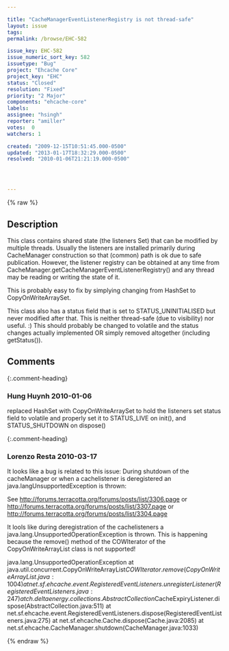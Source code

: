 ```yaml
---

title: "CacheManagerEventListenerRegistry is not thread-safe"
layout: issue
tags: 
permalink: /browse/EHC-582

issue_key: EHC-582
issue_numeric_sort_key: 582
issuetype: "Bug"
project: "Ehcache Core"
project_key: "EHC"
status: "Closed"
resolution: "Fixed"
priority: "2 Major"
components: "ehcache-core"
labels: 
assignee: "hsingh"
reporter: "amiller"
votes:  0
watchers: 1

created: "2009-12-15T10:51:45.000-0500"
updated: "2013-01-17T18:32:29.000-0500"
resolved: "2010-01-06T21:21:19.000-0500"




---
```


{% raw %}

## Description

<div markdown="1" class="description">

This class contains shared state (the listeners Set) that can be modified by multiple threads.  Usually the listeners are installed primarily during CacheManager construction so that (common) path is ok due to safe publication.  However, the listener registry can be obtained at any time from CacheManager.getCacheManagerEventListenerRegistry() and any thread may be reading or writing the state of it.

This is probably easy to fix by simplying changing from HashSet to CopyOnWriteArraySet.  

This class also has a status field that is set to STATUS\_UNINITIALISED but never modified after that.  This is neither thread-safe (due to visibility) nor useful. :)  This should probably be changed to volatile and the status changes actually implemented OR simply removed altogether (including getStatus()).  

</div>

## Comments


{:.comment-heading}
### **Hung Huynh** <span class="date">2010-01-06</span>

<div markdown="1" class="comment">

replaced HashSet with CopyOnWriteArraySet to hold the listeners
set status field to volatile and properly set it to STATUS\_LIVE on init(), and STATUS\_SHUTDOWN on dispose()

</div>


{:.comment-heading}
### **Lorenzo Resta** <span class="date">2010-03-17</span>

<div markdown="1" class="comment">

It looks like a bug is related to this issue: During shutdown of the cacheManager or when a cachelistener is deregistered an java.langUnsupportedException is thrown:

See http://forums.terracotta.org/forums/posts/list/3306.page or
http://forums.terracotta.org/forums/posts/list/3307.page or
http://forums.terracotta.org/forums/posts/list/3304.page

It lools like during deregistration of the cachelisteners a java.lang.UnsupportedOperationException is thrown. This is happening because the remove() method of the COWIterator of the CopyOnWriteArrayList class is not supported!

java.lang.UnsupportedOperationException
	at java.util.concurrent.CopyOnWriteArrayList$COWIterator.remove(CopyOnWriteArrayList.java:1004)
	at net.sf.ehcache.event.RegisteredEventListeners.unregisterListener(RegisteredEventListeners.java:247)
	at ch.deltaenergy.collections.AbstractCollection$CacheExpiryListener.dispose(AbstractCollection.java:511)
	at net.sf.ehcache.event.RegisteredEventListeners.dispose(RegisteredEventListeners.java:275)
	at net.sf.ehcache.Cache.dispose(Cache.java:2085)
	at net.sf.ehcache.CacheManager.shutdown(CacheManager.java:1033)



</div>



{% endraw %}

